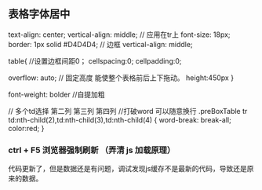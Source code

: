 ## 表格字体居中

text-align: center; 
vertical-align: middle; // 应用在tr上
font-size: 18px;
border: 1px solid #D4D4D4; // 边框
vertical-align: middle;

table{ //设置边框间距0；
 cellspacing:0;
 cellpadding:0;
 
  overflow: auto; // 固定高度 能使整个表格前后上下拖动。
  height:450px
}

font-weight: bolder //自提加粗
 
// 多个td选择 第二列 第三列 第四列 //打破word 可以随意换行
.preBoxTable tr td:nth-child(2),td:nth-child(3),td:nth-child(4) {
    word-break: break-all;
    color:red;
}

### ctrl + F5 浏览器强制刷新 （弄清 js 加载原理）

代码更新了，但是数据还是有问题，调试发现js缓存不是最新的代码，导致还是原来的数据。
